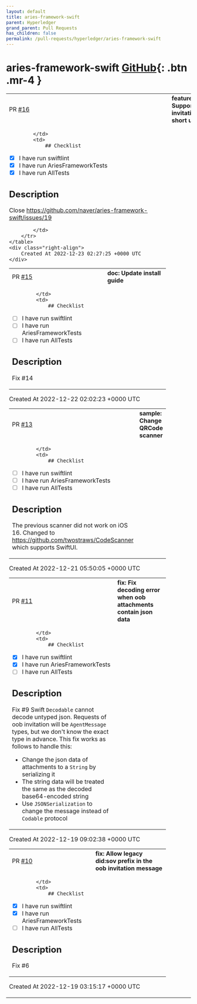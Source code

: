 ```yaml
---
layout: default
title: aries-framework-swift
parent: Hyperledger
grand_parent: Pull Requests
has_children: false
permalink: /pull-requests/hyperledger/aries-framework-swift
---
```


# aries-framework-swift <span class="fs-3 right-align">[GitHub](https://github.com/hyperledger/aries-framework-swift){: .btn .mr-4 }</span>


<div>
    <table>
        <tr>
            <td>
                PR <a href="https://github.com/hyperledger/aries-framework-swift/pull/16" class=".btn">#16</a>
            </td>
            <td>
                <b>
                    feature: Support invitation short url
                </b>
            </td>
        </tr>
        <tr>
            <td>
                
            </td>
            <td>
                ## Checklist

- [x] I have run swiftlint
- [x] I have run AriesFrameworkTests
- [x] I have run AllTests

## Description

Close https://github.com/naver/aries-framework-swift/issues/19

            </td>
        </tr>
    </table>
    <div class="right-align">
        Created At 2022-12-23 02:27:25 +0000 UTC
    </div>
</div>

<div>
    <table>
        <tr>
            <td>
                PR <a href="https://github.com/hyperledger/aries-framework-swift/pull/15" class=".btn">#15</a>
            </td>
            <td>
                <b>
                    doc: Update install guide
                </b>
            </td>
        </tr>
        <tr>
            <td>
                
            </td>
            <td>
                ## Checklist

- [ ] I have run swiftlint
- [ ] I have run AriesFrameworkTests
- [ ] I have run AllTests

## Description

Fix #14 
            </td>
        </tr>
    </table>
    <div class="right-align">
        Created At 2022-12-22 02:02:23 +0000 UTC
    </div>
</div>

<div>
    <table>
        <tr>
            <td>
                PR <a href="https://github.com/hyperledger/aries-framework-swift/pull/13" class=".btn">#13</a>
            </td>
            <td>
                <b>
                    sample: Change QRCode scanner
                </b>
            </td>
        </tr>
        <tr>
            <td>
                
            </td>
            <td>
                ## Checklist

- [ ] I have run swiftlint
- [ ] I have run AriesFrameworkTests
- [ ] I have run AllTests

## Description

The previous scanner did not work on iOS 16.
Changed to https://github.com/twostraws/CodeScanner which supports SwiftUI.
            </td>
        </tr>
    </table>
    <div class="right-align">
        Created At 2022-12-21 05:50:05 +0000 UTC
    </div>
</div>

<div>
    <table>
        <tr>
            <td>
                PR <a href="https://github.com/hyperledger/aries-framework-swift/pull/11" class=".btn">#11</a>
            </td>
            <td>
                <b>
                    fix: Fix decoding error when oob attachments contain json data
                </b>
            </td>
        </tr>
        <tr>
            <td>
                
            </td>
            <td>
                ## Checklist

- [x] I have run swiftlint
- [x] I have run AriesFrameworkTests
- [ ] I have run AllTests

## Description

Fix #9
Swift `Decodable` cannot decode untyped json. Requests of oob invitation will be `AgentMessage` types, but we don't know the exact type in advance.
This fix works as follows to handle this:
- Change the json data of attachments  to a `String` by serializing it
- The string data will be treated the same as the decoded base64-encoded string
- Use `JSONSerialization` to change the message instead of `Codable` protocol
            </td>
        </tr>
    </table>
    <div class="right-align">
        Created At 2022-12-19 09:02:38 +0000 UTC
    </div>
</div>

<div>
    <table>
        <tr>
            <td>
                PR <a href="https://github.com/hyperledger/aries-framework-swift/pull/10" class=".btn">#10</a>
            </td>
            <td>
                <b>
                    fix: Allow legacy did:sov prefix in the oob invitation message
                </b>
            </td>
        </tr>
        <tr>
            <td>
                
            </td>
            <td>
                ## Checklist

- [x] I have run swiftlint
- [x] I have run AriesFrameworkTests
- [ ] I have run AllTests

## Description

Fix #6 
            </td>
        </tr>
    </table>
    <div class="right-align">
        Created At 2022-12-19 03:15:17 +0000 UTC
    </div>
</div>

